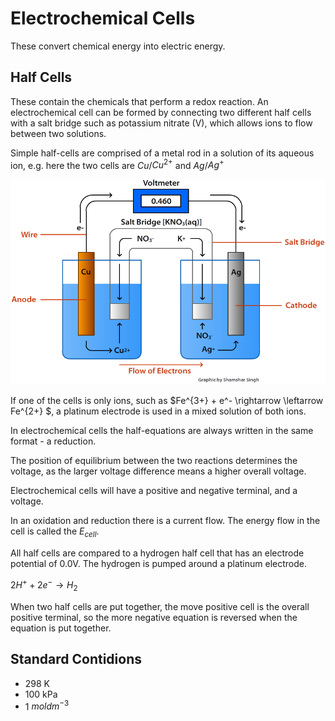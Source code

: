 # Electrochemical Cells

These convert chemical energy into electric energy.

## Half Cells

These contain the chemicals that perform a redox reaction. An electrochemical
cell can be formed by connecting two different half cells with a salt bridge such as potassium nitrate (V), which
allows ions to flow between two solutions.

Simple half-cells are comprised of a metal rod in a solution of its aqueous ion, e.g.
here the two cells are $Cu$/$Cu^{2+}$ and $Ag$/$Ag^+$

![Half Cell](cell.png)

If one of the cells is only ions, such as $Fe^{3+} + e^- \rightarrow \leftarrow Fe^{2+} $,
a platinum electrode is used in a mixed solution of both ions.

In electrochemical cells the half-equations are always written in the same format - a reduction.

The position of equilibrium between the two reactions determines the voltage, as the larger voltage
difference means a higher overall voltage.

Electrochemical cells will have a positive and negative terminal, and a voltage.

In an oxidation and reduction there is a current flow. The energy flow in the cell is called
the $E_{cell}$.

All half cells are compared to a hydrogen half cell that has an electrode potential of 0.0V.
The hydrogen is pumped around a platinum electrode.

$2H^+ + 2e^- \rightarrow H_2$

When two half cells are put together, the move positive cell is the overall positive terminal, so
the more negative equation is reversed when the equation is put together.


## Standard Contidions

- 298 K
- 100 kPa
- 1 $moldm^{-3}$